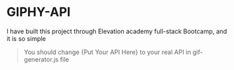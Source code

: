# GIPHY-API
I have built this project through Elevation academy full-stack Bootcamp, and it is so simple
> You should change {Put Your API Here} to your real API in gif-generator.js file
